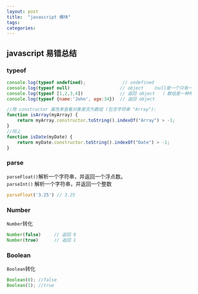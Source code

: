 ```yaml
---
layout: post
title:  "javascript 模块"
tags:
categories:
---
```


## javascript 易错总结

### typeof
```javascript
console.log(typeof undefined);              // undefined
console.log(typeof null)                   // object   （null是一个只有一个值的特殊类型。表示一个空对象引用）
console.log(typeof [1,2,3,4])              // 返回 object  （ 数组是一种特殊的对象类型）
console.log(typeof {name:'John', age:34})  // 返回 object

//用 constructor 属性来查看对象是否为数组 (包含字符串 "Array"):
function isArray(myArray) {
    return myArray.constructor.toString().indexOf("Array") > -1;
}
//同上
function isDate(myDate) {
    return myDate.constructor.toString().indexOf("Date") > -1;
}
```
### parse
`parseFloat()`解析一个字符串，并返回一个浮点数。  
`parseInt()` 解析一个字符串，并返回一个整数
```javascript
parseFloat('3.25') // 3.25
```
### Number
`Number`转化
```javascript
Number(false)     // 返回 0
Number(true)      // 返回 1
```

### Boolean
`Boolean`转化
```javascript
Boolean(0); //false
Boolean(1); //true
```


